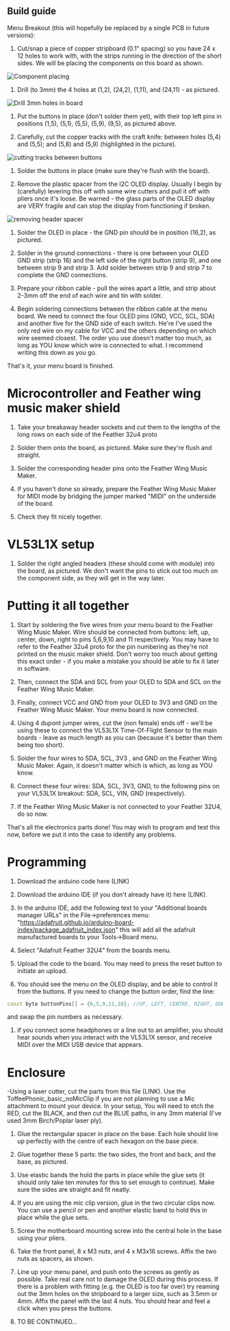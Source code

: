 ## Build guide

Menu Breakout (this will hopefully be replaced by a single PCB in future versions):

1. Cut/snap a piece of copper stripboard (0.1" spacing) so you have 24 x 12 holes to work with, with the strips running in the direction of the short sides. We will be placing the components on this board as shown.

![Component placing](img/000.jpg)

1. Drill (to 3mm) the 4 holes at (1,2), (24,2), (1,11), and (24,11) - as pictured.

![Drill 3mm holes in board](img/001.jpg)

1. Put the buttons in place (don't solder them yet), with their top left pins in positions (1,5), (5,1), (5,5), (5,9), (9,5), as pictured above.

1. Carefully, cut the copper tracks with the craft knife: between holes (5,4) and (5,5); and (5,8) and (5,9) (highlighted in the picture).

![cutting tracks between buttons](img/004.jpg)

1. Solder the buttons in place (make sure they're flush with the board).

1. Remove the plastic spacer from the I2C OLED display. Usually I begin by (carefully) levering this off with some wire cutters and pull it off with pliers once it's loose. Be warned - the glass parts of the OLED display are VERY fragile and can stop the display from functioning if broken.

![removing header spacer](img/005.jpg)

1. Solder the OLED in place - the GND pin should be in position (16,2), as pictured.

1. Solder in the ground connections - there is one between your OLED GND strip (strip 16) and the left side of the right button (strip 9), and one between strip 9 and strip 3. Add solder between strip 9 and strip 7 to complete the GND connections.

1. Prepare your ribbon cable - pull the wires apart a little, and strip about 2-3mm off the end of each wire and tin with solder.

1. Begin soldering connections between the ribbon cable at the menu board. We need to connect the four OLED pins (GND, VCC, SCL, SDA) and another five for the GND side of each switch. He're I've used the only red wire on my cable for VCC and the others depending on which wire seemed closest. The order you use doesn't matter too much, as long as YOU know which wire is connected to what. I recommend writing this down as you go.

That's it, your menu board is finished. 


# Microcontroller and Feather wing music maker shield

1. Take your breakaway header sockets and cut them to the lengths of the long rows on each side of the Feather 32u4 proto

1. Solder them onto the board, as pictured. Make sure they're flush and straight.

1. Solder the corresponding header pins onto the Feather Wing Music Maker.

1. If you haven't done so already, prepare the Feather Wing Music Maker for MIDI mode by bridging the jumper marked "MIDI" on the underside of the board.

1. Check they fit nicely together.

# VL53L1X setup

1. Solder the right angled headers (these should come with module) into the board, as pictured. We don't want the pins to stick out too much on the component side, as they will get in the way later.

# Putting it all together

1. Start by soldering the five wires from your menu board to the Feather Wing Music Maker. Wire should be connected from buttons: left, up, center, down, right to pins 5,6,9,10 and 11 respectively. You may have to refer to the Feather 32u4 proto for the pin numbering as they're not printed on the music maker shield. Don't worry too much about getting this exact order - if you make a mistake you should be able to fix it later in software.

1. Then, connect the SDA and SCL from your OLED to SDA and SCL on the Feather Wing Music Maker.

1. Finally, connect VCC and GND from your OLED to 3V3 and GND on the Feather Wing Music Maker. Your menu board is now connected.

1. Using 4 dupont jumper wires, cut the (non female) ends off - we'll be using these to connect the VL53L1X Time-Of-Flight Sensor to the main boards - leave as much length as you can (because it's better than them being too short).

1. Solder the four wires to SDA, SCL, 3V3 , and GND on the Feather Wing Music Maker. Again, it doesn't matter which is which, as long as YOU know.

1. Connect these four wires: SDA, SCL, 3V3, GND, to the following pins on your VL53L1X breakout: SDA, SCL, VIN, GND (respectively).

1. If the Feather Wing Music Maker is not connected to your Feather 32U4, do so now.

That's all the electronics parts done! You may wish to program and test this now, before we put it into the case to identify any problems. 

# Programming

1. Download the arduino code here (LINK)

1. Download the arduino IDE (if you don't already have it) here (LINK).

1. In the arduino IDE, add the following text to your "Additional boards manager URLs" in the File->preferences menu:
"https://adafruit.github.io/arduino-board-index/package_adafruit_index.json"
this will add all the adafruit manufactured boards to your Tools->Board menu.

1. Select "Adafruit Feather 32U4" from the boards menu.

1. Upload the code to the board. You may need to press the reset button to initiate an upload.

1. You should see the menu on the OLED display, and be able to control it from the buttons. If you need to change the button order, find the line:

```c++
const byte buttonPins[] = {6,5,9,11,10}; //UP, LEFT, CENTRE, RIGHT, DOWN   
```

and swap the pin numbers as necessary.

1. if you connect some headphones or a line out to an amplifier, you should hear sounds when you interact with the VL53L1X sensor, and receive MIDI over the MIDI USB device that appears.

# Enclosure

-Using a laser cutter, cut the parts from this file (LINK). Use the ToffeePhonic_basic_noMicClip if you are not planning to use a Mic attachment to mount your device. In your setup, You will need to etch the RED, cut the BLACK, and then cut the BLUE paths, in any 3mm material (I've used 3mm Birch/Poplar laser ply).

1. Glue the rectangular spacer in place on the base. Each hole should line up perfectly with the centre of each hexagon on the base piece.

1. Glue together these 5 parts: the two sides, the front and back, and the base, as pictured.

1. Use elastic bands the hold the parts in place while the glue sets (it should only take ten minutes for this to set enough to continue). Make sure the sides are straight and fit neatly.

1. If you are using the mic clip version, glue in the two circular clips now. You can use a pencil or pen and another elastic band to hold this in place while the glue sets.

1. Screw the motherboard mounting screw into the central hole in the base using your pliers.

1. Take the front panel, 8 x M3 nuts, and 4 x M3x16 screws. Affix the two nuts as spacers, as shown.

1. Line up your menu panel, and push onto the screws as gently as possible. Take real care not to damage the OLED during this process. If there is a problem with fitting (e.g. the OLED is too far over) try reaming out the 3mm holes on the stripboard to a larger size, such as 3.5mm or 4mm. Affix the panel with the last 4 nuts. You should hear and feel a click when you press the buttons.

1. TO BE CONTINUED...